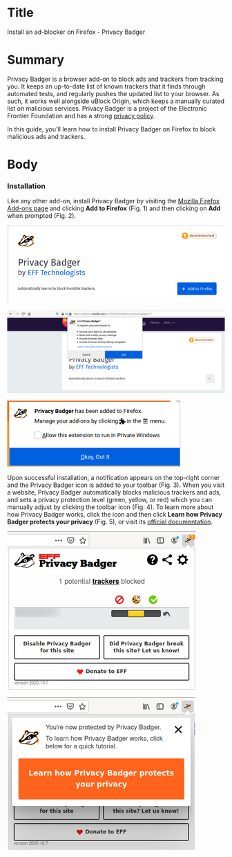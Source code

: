 # Title  #
Install an ad-blocker on Firefox - Privacy Badger

# Summary #

<!-- Online tracking and advertisement services are a severe threat for your online -->
<!-- privacy, since they follow you everywhere and collect as much data as they can, -->
<!-- over which you have no control. As such, when browsing the web, it is critical -->
<!-- to block these services from communicating with our browser. -->

Privacy Badger is a browser add-on to block ads and trackers from tracking you.
It keeps an up-to-date list of known trackers that it finds through automated
tests, and regularly pushes the updated list to your browser. As such, it works
well alongside uBlock Origin, which keeps a manually curated list on malicious
services. Privacy Badger is a project of the Electronic Frontier Foundation and
has a strong [privacy policy](https://www.eff.org/code/privacy/policy).

In this guide, you'll learn how to install Privacy Badger on Firefox to block
malicious ads and trackers.

# Body #

### Installation ###

Like any other add-on, install Privacy Badger by visiting the [Mozilla Firefox
Add-ons page](https://addons.mozilla.org/en-US/firefox/addon/privacy-badger17/)
and clicking **Add to Firefox** (Fig. 1) and then clicking on **Add** when
prompted (Fig. 2).

![Fig. 1: Download Privacy Badger](../images/Firefox/badger-add.png)

![Fig. 2: Add Privacy Badger to Firefox](../images/Firefox/badger-prompt.png)

![Fig. 3: Notification of successful installation](../images/Firefox/badger-notify.png)

Upon successful installation, a notification appears on the top-right corner and
the Privacy Badger icon is added to your toolbar (Fig. 3). When you visit a
website, Privacy Badger automatically blocks malicious trackers and ads, and
sets a privacy protection level (green, yellow, or red) which you can manually
adjust by clicking the toolbar icon (Fig. 4). To learn more about how Privacy
Badger works, click the icon and then click **Learn how Privacy Badger protects
your privacy** (Fig. 5), or visit its [official
documentation](https://privacybadger.org/).

![Fig. 4: Privacy Badger pop-up interface](../images/Firefox/badger-test.png)

![Fig. 5: Learn more about Privacy Badger](../images/Firefox/badger-learn.png)
